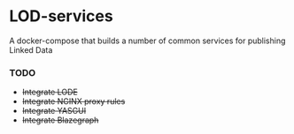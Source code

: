 # LOD-services
A docker-compose that builds a number of common services for publishing Linked Data


### TODO
* ~~Integrate LODE~~
* ~~Integrate NGINX proxy rules~~
* ~~Integrate YASGUI~~
* ~~Integrate Blazegraph~~
